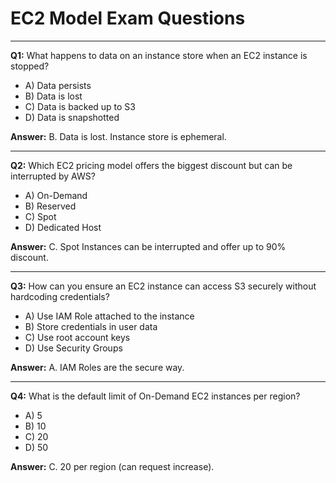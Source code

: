 # EC2 Model Exam Questions

---
**Q1:** What happens to data on an instance store when an EC2 instance is stopped?
- A) Data persists
- B) Data is lost
- C) Data is backed up to S3
- D) Data is snapshotted

**Answer:** B. Data is lost. Instance store is ephemeral.

---
**Q2:** Which EC2 pricing model offers the biggest discount but can be interrupted by AWS?
- A) On-Demand
- B) Reserved
- C) Spot
- D) Dedicated Host

**Answer:** C. Spot Instances can be interrupted and offer up to 90% discount.

---
**Q3:** How can you ensure an EC2 instance can access S3 securely without hardcoding credentials?
- A) Use IAM Role attached to the instance
- B) Store credentials in user data
- C) Use root account keys
- D) Use Security Groups

**Answer:** A. IAM Roles are the secure way.

---
**Q4:** What is the default limit of On-Demand EC2 instances per region?
- A) 5
- B) 10
- C) 20
- D) 50

**Answer:** C. 20 per region (can request increase).
